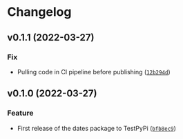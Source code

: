 # Changelog

<!--next-version-placeholder-->

## v0.1.1 (2022-03-27)
### Fix
* Pulling code in CI pipeline before publishing ([`12b294d`](https://github.com/elmidelange/hai-dates-tech-task/commit/12b294dd33b2eaf916ef5cab25cb12b309181029))

## v0.1.0 (2022-03-27)
### Feature
* First release of the dates package to TestPyPi ([`bfb8ec9`](https://github.com/elmidelange/hai-dates-tech-task/commit/bfb8ec94925f7d33a1fb263f458633eb62d350fc))
